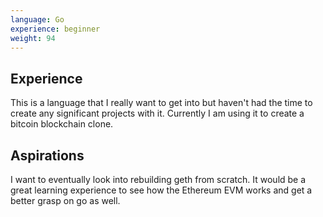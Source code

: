```yaml
---
language: Go
experience: beginner
weight: 94
---
```

## Experience
This is a language that I really want to get into but haven't had the time to create any significant projects with it. Currently I am using it to create a bitcoin blockchain clone. 

## Aspirations
I want to eventually look into rebuilding geth from scratch. It would be a great learning experience to see how the Ethereum EVM works and get a better grasp on go as well.

